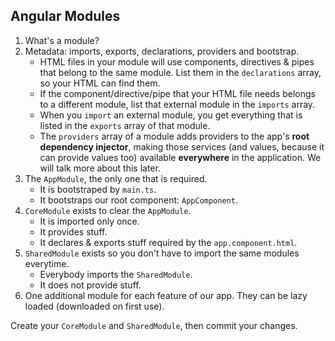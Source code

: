## Angular Modules

1. What's a module?
1. Metadata: imports, exports, declarations, providers and bootstrap.
   - HTML files in your module will use components, directives & pipes that belong to the same module. List them in the `declarations` array, so your HTML can find them.
   - If the component/directive/pipe that your HTML file needs belongs to a different module, list that external module in the `imports` array.
   - When you `import` an external module, you get everything that is listed in the `exports` array of that module.
   - The `providers` array of a module adds providers to the app's **root dependency injector**, making those services (and values, because it can provide values too) available **everywhere** in the application. We will talk more about this later.
1. The `AppModule`, the only one that is required.
   - It is bootstraped by `main.ts`.
   - It bootstraps our root component: `AppComponent`.
1. `CoreModule` exists to clear the `AppModule`.
   - It is imported only once.
   - It provides stuff.
   - It declares & exports stuff required by the `app.component.html`.
1. `SharedModule` exists so you don't have to import the same modules everytime.
   - Everybody imports the `SharedModule`.
   - It does not provide stuff.
1. One additional module for each feature of our app. They can be lazy loaded (downloaded on first use).

Create your `CoreModule` and `SharedModule`, then commit your changes.
